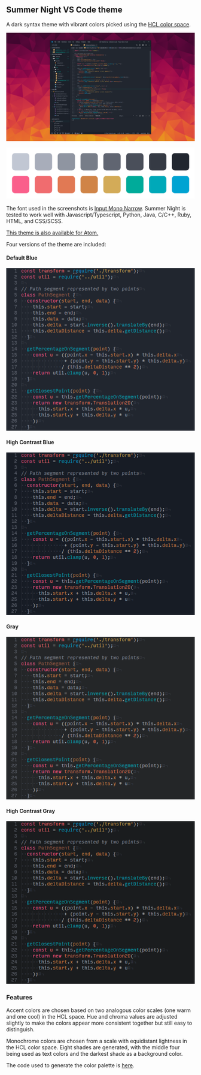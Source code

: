 ## Summer Night VS Code theme

A dark syntax theme with vibrant colors picked using the [HCL color space](http://howlettstudios.com/articles/2017/5/6/the-problem-with-hsv).

![](https://github.com/jackw01/summer-night-vscode-theme/raw/master/images/screen.png)

![](https://github.com/jackw01/summer-night-vscode-theme/raw/master/images/colors.png)

The font used in the screenshots is [Input Mono Narrow](http://input.fontbureau.com/). Summer Night is tested to work well with Javascript/Typescript, Python, Java, C/C++, Ruby, HTML, and CSS/SCSS.

[This theme is also available for Atom.](https://atom.io/themes/summer-night-syntax)

Four versions of the theme are included:

#### Default Blue
![](https://github.com/jackw01/summer-night-vscode-theme/raw/master/images/00-2.png)

#### High Contrast Blue
![](https://github.com/jackw01/summer-night-vscode-theme/raw/master/images/01-2.png)

#### Gray
![](https://github.com/jackw01/summer-night-vscode-theme/raw/master/images/02-2.png)

#### High Contrast Gray
![](https://github.com/jackw01/summer-night-vscode-theme/raw/master/images/03-2.png)

### Features

Accent colors are chosen based on two analogous color scales (one warm and one cool) in the HCL space. Hue and chroma values are adjusted slightly to make the colors appear more consistent together but still easy to distinguish.

Monochrome colors are chosen from a scale with equidistant lightness in the HCL color space. Eight shades are generated, with the middle four being used as text colors and the darkest shade as a background color.

The code used to generate the color palette is [here](https://github.com/jackw01/summer-night-colors).
